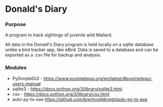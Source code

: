 # Donald's Diary

### Purpose

A program to track sightings of juvenile wild Mallard.

All data in the Donald's Diary program is held locally on a sqlite database unlike a bird tracker app, like eBird. Data is saved to a database and can be exported as a .csv file for backup and analysis.

### Modules

* PySimpleGUI - https://www.pysimplegui.org/en/latest/#pysimplegui-users-manual
* sqlite3 - https://docs.python.org/3/library/sqlite3.html
* csv - https://docs.python.org/3/library/csv.html
* auto-py-to-exe https://github.com/brentvollebregt/auto-py-to-exe